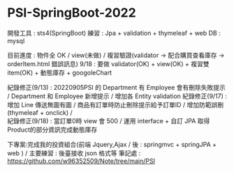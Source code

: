 # PSI-SpringBoot-2022
開發工具 : sts4(SpringBoot)
練習     : Jpa + validation + thymeleaf + web 
DB       : mysql

目前進度       : 物件全 OK / view(未做) / 複習驗證(validator -> 配合購買查看庫存 -> orderItem.html 錯誤訊息)
9/18 : 要做 validator(OK) + view(OK) + 複習雙 item(OK) + 動態庫存 + googoleChart

紀錄修正(9/13) : 20220905PSI 的 Department 有 Employee 會有刪除失敗提示 / Department 和 Employee 新增提示 / 增加各 Entity validation
紀錄修正(9/17) : 增加 Line 傳送無圖有圖 / 商品有訂單時防止刪除提示給予訂單ID / 增加防範誤刪(thymeleaf + onclick) /  
紀錄修正(9/18) : 當訂單0時  view 會 500 / 運用 interface + 自訂 JPA 取得 Product的部分資訊完成動態庫存
                 

下專案:完成我的投資組合(前端 Jquery,Ajax / 後 : springmvc + springJPA  + web ) / 主要練習 : 後臺接收 json 格式等
筆記處 : https://github.com/w96352509/Note/tree/main/PSI
